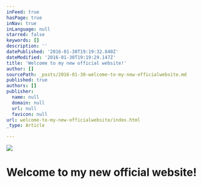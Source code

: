 ```yaml
---
inFeed: true
hasPage: true
inNav: true
inLanguage: null
starred: false
keywords: []
description: ''
datePublished: '2016-01-30T19:19:32.840Z'
dateModified: '2016-01-30T19:19:29.147Z'
title: 'Welcome to my new official website!'
author: []
sourcePath: _posts/2016-01-30-welcome-to-my-new-officialwebsite.md
published: true
authors: []
publisher:
  name: null
  domain: null
  url: null
  favicon: null
url: welcome-to-my-new-officialwebsite/index.html
_type: Article

---
```

![](https://the-grid-user-content.s3-us-west-2.amazonaws.com/c9973d94-5502-4e73-afe3-eb0d975cf660.jpg)

# Welcome to my new official website!